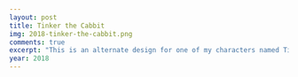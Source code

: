 ```yaml
---
layout: post
title: Tinker the Cabbit
img: 2018-tinker-the-cabbit.png
comments: true
excerpt: "This is an alternate design for one of my characters named Tinker. She is a rabbit-cat, also known as a cabbit. I based her design off the character Jackie Quilt from the game Black Survival."
year: 2018
---
```

